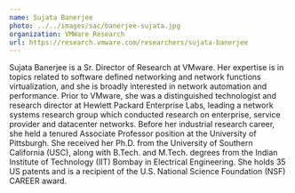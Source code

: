 ```yaml
---
name: Sujata Banerjee
photo: ../../images/sac/banerjee-sujata.jpg
organization: VMWare Research
url: https://research.vmware.com/researchers/sujata-banerjee
---
```

Sujata Banerjee is a Sr. Director of Research at VMware. Her expertise is in topics related to software defined networking and network functions virtualization, and she is broadly interested in network automation and performance. Prior to VMware, she was a distinguished technologist and research director at Hewlett Packard Enterprise Labs, leading a network systems research group which conducted research on enterprise, service provider and datacenter networks. Before her industrial research career, she held a tenured Associate Professor position at the University of Pittsburgh. She received her Ph.D. from the University of Southern California (USC), along with B.Tech. and M.Tech. degrees from the Indian Institute of Technology (IIT) Bombay in Electrical Engineering. She holds 35 US patents and is a recipient of the U.S. National Science Foundation (NSF) CAREER award.